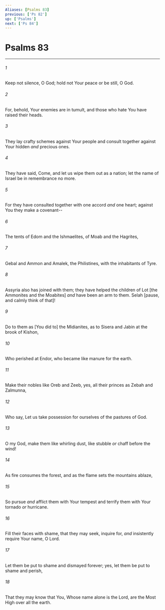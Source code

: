 ```yaml
---
Aliases: [Psalms 83]
previous: ['Ps 82']
up: ['Psalms']
next: ['Ps 84']
---
```

# Psalms 83

***














###### 1 






Keep not silence, O God; hold not Your peace or be still, O God. 













###### 2 






For, behold, Your enemies are in tumult, and those who hate You have raised their heads. 













###### 3 






They lay crafty schemes against Your people and consult together against Your hidden _and_ precious ones. 













###### 4 






They have said, Come, and let us wipe them out as a nation; let the name of Israel be in remembrance no more. 













###### 5 






For they have consulted together with one accord _and_ one heart; against You they make a covenant-- 













###### 6 






The tents of Edom and the Ishmaelites, of Moab and the Hagrites, 













###### 7 






Gebal and Ammon and Amalek, the Philistines, with the inhabitants of Tyre. 













###### 8 






Assyria also has joined with them; they have helped the children of Lot [the Ammonites and the Moabites] _and_ have been an arm to them. Selah [pause, and calmly think of that]! 













###### 9 






Do to them as [You did to] the Midianites, as to Sisera and Jabin at the brook of Kishon, 













###### 10 






Who perished at Endor, who became like manure for the earth. 













###### 11 






Make their nobles like Oreb and Zeeb, yes, all their princes as Zebah and Zalmunna, 













###### 12 






Who say, Let us take possession for ourselves of the pastures of God. 













###### 13 






O my God, make them like whirling dust, like stubble _or_ chaff before the wind! 













###### 14 






As fire consumes the forest, and as the flame sets the mountains ablaze, 













###### 15 






So pursue _and_ afflict them with Your tempest and terrify them with Your tornado _or_ hurricane. 













###### 16 






Fill their faces with shame, that they may seek, inquire for, _and_ insistently require Your name, O Lord. 













###### 17 






Let them be put to shame and dismayed forever; yes, let them be put to shame and perish, 













###### 18 






That they may know that You, Whose name alone is the Lord, are the Most High over all the earth.
